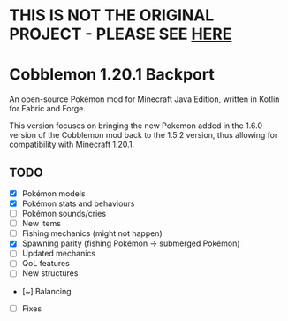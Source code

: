 # THIS IS NOT THE ORIGINAL PROJECT - PLEASE SEE [HERE](https://gitlab.com/cable-mc/cobblemon)

# Cobblemon 1.20.1 Backport

An open-source Pokémon mod for Minecraft Java Edition, written in Kotlin for Fabric and Forge. 

This version focuses on bringing the new Pokemon added in the 1.6.0 version of the Cobblemon mod back to the 1.5.2 version, thus allowing for compatibility with Minecraft 1.20.1.

## TODO

- [x] Pokémon models
- [x] Pokémon stats and behaviours
- [ ] Pokémon sounds/cries
- [ ] New items
- [ ] Fishing mechanics (might not happen)
- [x] Spawning parity (fishing Pokémon -> submerged Pokémon)
- [ ] Updated mechanics
- [ ] QoL features
- [ ] New structures
- [~] Balancing
- [ ] Fixes
